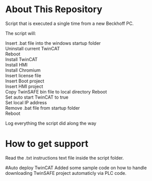 # About This Repository
Script that is executed a single time from a new Beckhoff PC. 
  
The script will:  
  
Insert .bat file into the windows startup folder  
Uninstall current TwinCAT  
Reboot  
Install TwinCAT  
Install HMI  
Install Chromium  
Insert license file  
Insert Boot project  
Insert HMI project  
Copy TwinSAFE bin file to local directory
Reboot  
Set auto start TwinCAT to true  
Set local IP address  
Remove .bat file from startup folder  
Reboot  
  
Log everything the script did along the way

# How to get support
Read the .txt instructions text file inside the script folder.

#Auto deploy TwinCAT
Added some sample code on how to handle downloading TwinSAFE project automaticly via PLC code. 
